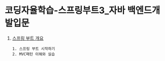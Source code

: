 # 코딩자율학습-스프링부트3_자바 백엔드개발입문

1. [스프링 부트 개요](스프링%20부트%20개요.md)
     
       1. 스프링 부트 시작하기
       2. MVC패턴 이해와 실습
 
